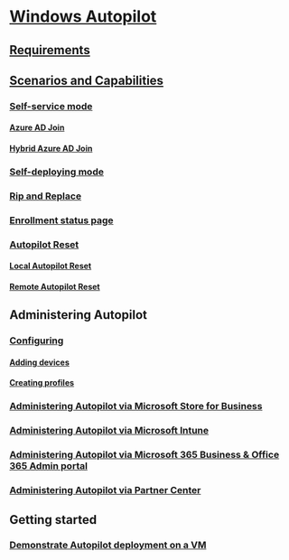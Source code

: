 # [Windows Autopilot](windows-autopilot.md)
## [Requirements](windows-autopilot-requirements.md)
## [Scenarios and Capabilities](windows-autopilot-scenarios.md)
### [Self-service mode](self-service.md)
#### [Azure AD Join](self-service-aad.md)
#### [Hybrid Azure AD Join](self-service-hybrid.md)
### [Self-deploying mode](self-deploying.md)
### [Rip and Replace](rip-and-replace.md)
### [Enrollment status page](enrollment-status.md)
### [Autopilot Reset](autopilot-reset.md)
#### [Local Autopilot Reset](local-autopilot-reset.md)
#### [Remote Autopilot Reset](remote-autopilot-reset.md)
## Administering Autopilot
### [Configuring](configure-autopilot.md)
#### [Adding devices](add-devices.md)
#### [Creating profiles](profiles.md)
### [Administering Autopilot via Microsoft Store for Business](https://docs.microsoft.com/microsoft-store/add-profile-to-devices#manage-autopilot-deployment-profiles)
### [Administering Autopilot via Microsoft Intune](https://docs.microsoft.com/intune/enrollment-autopilot)
### [Administering Autopilot via Microsoft 365 Business & Office 365 Admin portal](https://support.office.com/article/Create-and-edit-Autopilot-profiles-5cf7139e-cfa1-4765-8aad-001af1c74faa)
### [Administering Autopilot via Partner Center](https://msdn.microsoft.com/partner-center/autopilot)
## Getting started
### [Demonstrate Autopilot deployment on a VM](demonstrate-deployment-on-vm.md)
